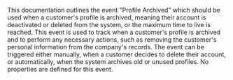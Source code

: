 This documentation outlines the event "Profile Archived" which should be used when a customer's profile is archived, meaning their account is deactivated or deleted from the system, or the maximum time to live is reached. This event is used to track when a customer's profile is archived and to perform any necessary actions, such as removing the customer's personal information from the company's records. The event can be triggered either manually, when a customer decides to delete their account, or automatically, when the system archives old or unused profiles. No properties are defined for this event.

